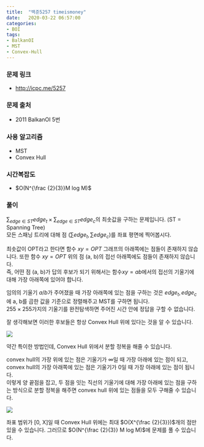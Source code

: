 ```yaml
---
title:  "백준5257 timeismoney"
date:   2020-03-22 06:57:00
categories:
- BOI
tags:
- BalkanOI
- MST
- Convex-Hull
---
```


### 문제 링크
* http://icpc.me/5257

### 문제 출처
* 2011 BalkanOI 5번

### 사용 알고리즘
* MST
* Convex Hull

### 시간복잡도
* $O(N^{\frac {2}{3}}M log M)$

### 풀이
$\sum_{edge ∈ ST} {edge_t} \times \sum_{edge ∈ ST} {edge_c}$의 최솟값을 구하는 문제입니다. (ST = Spanning Tree)<br>
모든 스패닝 트리에 대해 점 $(\sum edge_t, \sum edge_c)$를 좌표 평면에 찍어봅시다.

최솟값이 OPT라고 한다면 함수 $xy = OPT$ 그래프의 아래쪽에는 점들이 존재하지 않습니다. 또한 함수 $xy = OPT$ 위의 점 (a, b)의 접선 아래쪽에도 점들이 존재하지 않습니다.<br>즉, 어떤 점 (a, b)가 답의 후보가 되기 위해서는 함수$xy = ab$에서의 접선의 기울기에 대해 가장 아래쪽에 있어야 합니다.

임의의 기울기 $a/b$가 주어졌을 때 가장 아래쪽에 있는 점을 구하는 것은 $edge_t, edge_c$에 a, b를 곱한 값을 기준으로 정렬해주고 MST를 구하면 됩니다.<br>
$255 \times 255$가지의 기울기를 완전탐색하면 주어진 시간 안에 정답을 구할 수 없습니다.

잘 생각해보면 이러한 후보들은 항상 Convex Hull 위에 있다는 것을 알 수 있습니다.<br>

<img src = "https://i.imgur.com/Qha8zM8.png">

약간 특이한 방법인데, Convex Hull 위에서 분할 정복을 해줄 수 있습니다.

convex hull의 가장 위에 있는 점은 기울기가 $\infty$일 때 가장 아래에 있는 점이 되고, convex hull의 가장 아래쪽에 있는 점은 기울기가 0일 때 가장 아래에 있는 점이 됩니다.<br>이렇게 양 끝점을 잡고, 두 점을 잇는 직선의 기울기에 대해 가장 아래에 있는 점을 구하는 방식으로 분할 정복을 해주면 convex hull 위에 있는 점들을 모두 구해줄 수 있습니다.

<img src = "https://i.imgur.com/mwd4Xz5.png">

좌표 범위가 [0, X]일 때 Convex Hull 위에는 최대 $O(X^{\frac {2}{3}})$개의 점만 있을 수 있습니다. 그러므로 $O(N^{\frac {2}{3}} M log M)$에 문제를 풀 수 있습니다.
